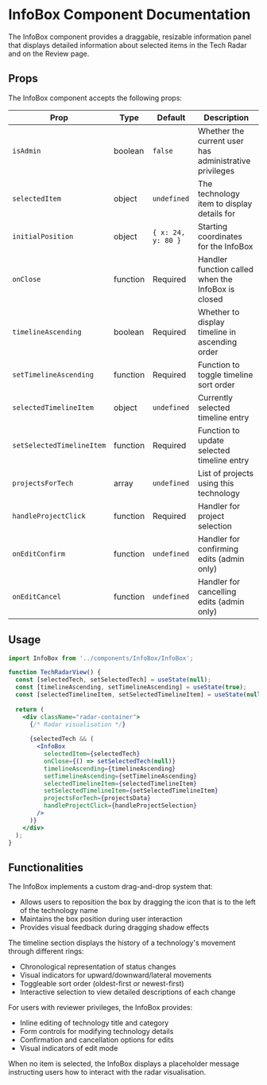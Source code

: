 # InfoBox Component Documentation

The InfoBox component provides a draggable, resizable information panel that displays detailed information about selected items in the Tech Radar and on the Review page.

## Props

The InfoBox component accepts the following props:

| Prop | Type | Default | Description |
|------|------|---------|-------------|
| `isAdmin` | boolean | `false` | Whether the current user has administrative privileges |
| `selectedItem` | object | `undefined` | The technology item to display details for |
| `initialPosition` | object | `{ x: 24, y: 80 }` | Starting coordinates for the InfoBox |
| `onClose` | function | Required | Handler function called when the InfoBox is closed |
| `timelineAscending` | boolean | Required | Whether to display timeline in ascending order |
| `setTimelineAscending` | function | Required | Function to toggle timeline sort order |
| `selectedTimelineItem` | object | `undefined` | Currently selected timeline entry |
| `setSelectedTimelineItem` | function | Required | Function to update selected timeline entry |
| `projectsForTech` | array | `undefined` | List of projects using this technology |
| `handleProjectClick` | function | Required | Handler for project selection |
| `onEditConfirm` | function | `undefined` | Handler for confirming edits (admin only) |
| `onEditCancel` | function | `undefined` | Handler for cancelling edits (admin only) |

## Usage

```jsx
import InfoBox from '../components/InfoBox/InfoBox';

function TechRadarView() {
  const [selectedTech, setSelectedTech] = useState(null);
  const [timelineAscending, setTimelineAscending] = useState(true);
  const [selectedTimelineItem, setSelectedTimelineItem] = useState(null);
  
  return (
    <div className="radar-container">
      {/* Radar visualisation */}
      
      {selectedTech && (
        <InfoBox
          selectedItem={selectedTech}
          onClose={() => setSelectedTech(null)}
          timelineAscending={timelineAscending}
          setTimelineAscending={setTimelineAscending}
          selectedTimelineItem={selectedTimelineItem}
          setSelectedTimelineItem={setSelectedTimelineItem}
          projectsForTech={projectsData}
          handleProjectClick={handleProjectSelection}
        />
      )}
    </div>
  );
}
```

## Functionalities

The InfoBox implements a custom drag-and-drop system that:

- Allows users to reposition the box by dragging the icon that is to the left of the technology name
- Maintains the box position during user interaction
- Provides visual feedback during dragging shadow effects

The timeline section displays the history of a technology's movement through different rings:

- Chronological representation of status changes
- Visual indicators for upward/downward/lateral movements
- Toggleable sort order (oldest-first or newest-first)
- Interactive selection to view detailed descriptions of each change

For users with reviewer privileges, the InfoBox provides:

- Inline editing of technology title and category
- Form controls for modifying technology details
- Confirmation and cancellation options for edits
- Visual indicators of edit mode

When no item is selected, the InfoBox displays a placeholder message instructing users how to interact with the radar visualisation.
